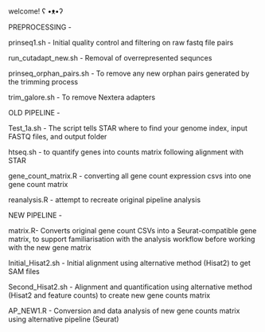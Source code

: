 welcome! ʕ •ᴥ•ʔ 

PREPROCESSING - 

prinseq1.sh - Initial quality control and filtering on raw fastq file pairs

run_cutadapt_new.sh - Removal of overrepresented sequnces

prinseq_orphan_pairs.sh - To remove any new orphan pairs generated by the trimming process

trim_galore.sh - To remove Nextera adapters 

OLD PIPELINE - 

Test_1a.sh - The script tells STAR where to find your genome index, input FASTQ files, and output folder

htseq.sh - to quantify genes into counts matrix following alignment with STAR

gene_count_matrix.R - converting all gene count expression csvs into one gene count matrix

reanalysis.R - attempt to recreate original pipeline analysis

NEW PIPELINE - 

matrix.R- Converts original gene count CSVs into a Seurat-compatible gene matrix, to support familiarisation with the analysis workflow before working with the new gene matrix

Initial_Hisat2.sh - Initial alignment using alternative method (Hisat2) to get SAM files

Second_Hisat2.sh - Alignment and quantification using alternative method (Hisat2 and feature counts) to create new gene counts matrix 

AP_NEW1.R - Conversion and data analysis of new gene counts matrix using alternative pipeline (Seurat)


